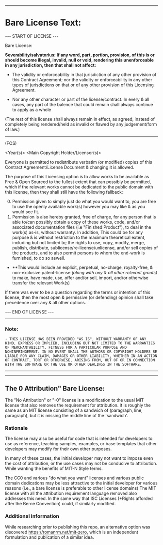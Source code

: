  
 
--- 
 
 
#  Bare License Text: 
 
  
 --- START OF LICENSE --- 
  

 Bare License: 

 
**Severability/salvatorius: If any word, part, portion, provision, of this is or should become illegal, invalid, null or void, rendering this unenforceable in any jurisdiction, then that shall not affect:** 

* The validity or enforceability in that jurisdiction of any other provision of this Contract Agreement; nor the validity or enforceability in any other types of jurisdictions on that or of any other provision of this Licensing Agreement.
+ Nor any other character or part of the license/contract. 
In every & all cases, any part of the balence that could remain shall always continue to apply as a whole 

(The rest of this license shall always remain in effect, as agreed, instead of completely being rendered/held as invalid or flawed by any judgement/form of law.) 

--- 

 (FOS) 
  
 <Year(s)>  <Main Copyright Holder/Licensor(s)>  
   

Everyone is permitted to redistribute verbatim (or modified) copies of 
this Contract Agreement/License Document & changing it is allowed. 
 
 The purpose of this Licensing option is to allow works to be available as Free & Open Sourced to the fullest extent that can possibly be permitted, which if the relevant works cannot be dedicated to the public domain with this license, then they shall still have the following fallback: 

 0. Permission given to simply just do what you would want to, you are free to use the openly available work(s) however you may like & as you would see fit. 
 1. Permission is also hereby granted, free of charge, for any person that is able to/can possibly obtain a copy of these works, code, 
 and/or associated documentation files (i.e "Finished Product"), to deal in the work(s) as-is, without warranty. 
In addition, This could be for any purpose & is without restriction to the maximum theoretical extent, including but not limited to; the rights to use, copy, modify,
merge, publish, distribute, sublicense/re-license/unlicense, and/or sell copies of the products, and to
also permit persons to whom the end-work is furnished, to do so aswell. 
   
   + **This would include an explicit, perpetual, no-charge, royalty-free, & non-exclusive patent-license *(along with any & all other relevant grants)*  
   to make, have made, use, offer and/or sell, import, and/or otherwise transfer the relevant Work(s)  
   
   If there was ever to be a question regarding the terms or intention of this license, then the most open & permissive  (or defending) opinion shall take precedence over any & all other options. 
   
   --- END OF LICENSE --- 
   
--- 
 

### Note: 

```
- THIS LICENSE HAS BEEN PROVIDED "AS IS", WITHOUT WARRANTY OF ANY KIND, EXPRESS OR IMPLIED, INCLUDING BUT NOT LIMITED TO THE WARRANTIES OF MERCHANTABILITY, FITNESS FOR A PARTICULAR PURPOSE AND NONINFRINGEMENT. IN NO EVENT SHALL THE AUTHORS OR COPYRIGHT HOLDERS BE LIABLE FOR ANY CLAIM, DAMAGES OR OTHER LIABILITY, WHETHER IN AN ACTION OF CONTRACT, TORT OR OTHERWISE, ARISING FROM, OUT OF OR IN CONNECTION WITH THE SOFTWARE OR THE USE OR OTHER DEALINGS IN THE SOFTWARE.
``` 
---  
 
--- --- --- 

## The 0 Attribution" Bare License:

The "No Attribution" or "-0" license is a modification to the
usual MIT license that also removes the requirement for attribution. It is
roughly the same as an MIT license consisting of a sandwich of
(paragraph, line, paragraph), but it is missing the middle line of the
'sandwich'.

### Rationale

The license may also be useful for code that is intended for
developers to use as reference, teaching samples, examples, or
base templates that other developers may modify for their own other purposes.

In many of these cases, the initial developer may not want to impose
even the cost of attribution, or the use cases may not be conducive to
attribution. While wanting the benefits of MIT-N Style terms.

The CC0 and various "do what you want" licenses and various public
domain dedications may be less attractive to the initial developer for
various reasons (i.e., a bare license is preferable to other license domains)
  The MIT license with all the attribution requirement
language removed also addresses this need. In the same way that ISC Licenses (+Rights afforded after the Berne Convention) could, if similarly modified. 


### Additional Information

While researching prior to publishing this repo, an alternative option was discovered
<https://romanrm.net/mit-zero>, which is an independent
formulation and publication of a similar idea. 
 
